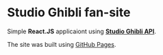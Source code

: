 # Studio Ghibli fan-site
Simple __React.JS__ applicaiont using [__Studio Ghibli API__](https://ghibliapi.herokuapp.com).

The site was built using [GitHub Pages](https://sspaceless.github.io/studio-ghibli-react/).
